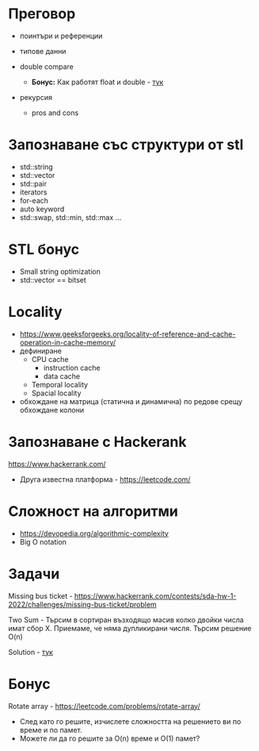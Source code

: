 # Преговор
- поинтъри и референции
- типове данни
- double compare
  - **Бонус:** Как работят float и double - [тук](https://fabiensanglard.net/floating_point_visually_explained/?fbclid=IwAR1lwXOIifhzJmXkx49eniqaHE1iI7-MB6ofwR5mHgFOOO_NJWn-WxXbQBk)

- рекурсия
  - pros and cons
    
# Запознаване със структури от stl
- std::string
- std::vector
- std::pair
- iterators
- for-each
- auto keyword
- std::swap, std::min, std::max ...

# STL бонус
- Small string optimization
- std::vector<bool> == bitset

# Locality
  - https://www.geeksforgeeks.org/locality-of-reference-and-cache-operation-in-cache-memory/
  - дефиниране
    - CPU cache
      - instruction cache
      - data cache
    - Temporal locality
    - Spacial locality
  - обхождане на матрица (статична и динамична) по редове срещу обхождане колони

# Запознаване с Hackerank
https://www.hackerrank.com/

- Друга известна платформа - https://leetcode.com/

# Сложност на алгоритми
- https://devopedia.org/algorithmic-complexity
- Big O notation

# Задачи
Missing bus ticket - https://www.hackerrank.com/contests/sda-hw-1-2022/challenges/missing-bus-ticket/problem

Two Sum - Търсим в сортиран възходящо масив колко двойки числа имат сбор X. Приемаме, че няма дупликирани числя. Търсим решение O(n)

Solution - [тук](./Solutions/TwoSum.cpp)

# Бонус

Rotate array - https://leetcode.com/problems/rotate-array/
- След като го решите, изчислете сложността на решението ви по време и по памет.
- Можете ли да го решите за O(n) време и O(1) памет?
